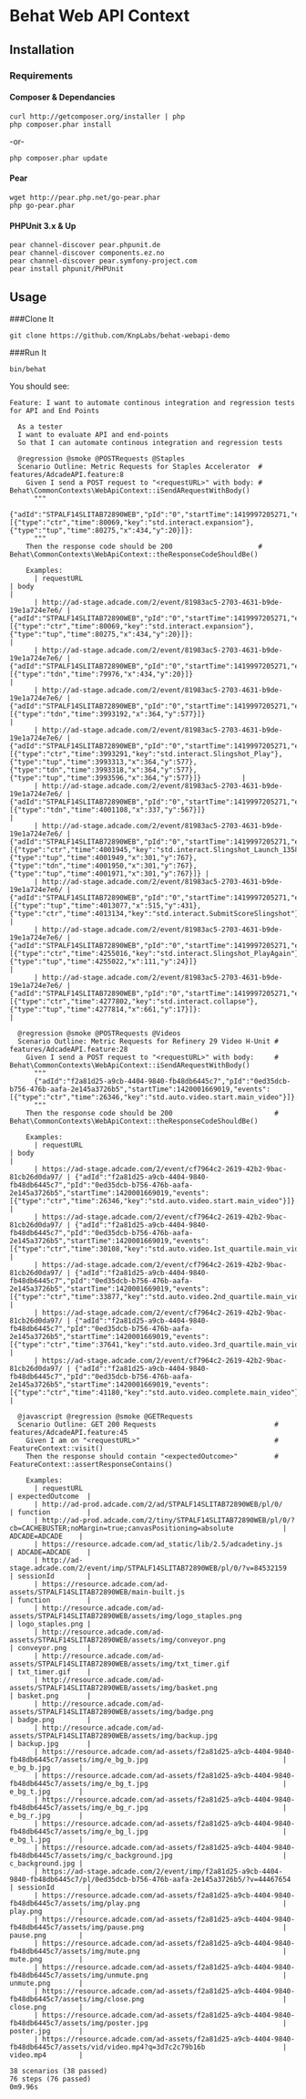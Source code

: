 # Behat Web API Context

## Installation

### Requirements
#### Composer & Dependancies

	curl http://getcomposer.org/installer | php
	php composer.phar install

-or-

	php composer.phar update
	

#### Pear

	wget http://pear.php.net/go-pear.phar
	php go-pear.phar

#### PHPUnit 3.x & Up

	pear channel-discover pear.phpunit.de
	pear channel-discover components.ez.no
	pear channel-discover pear.symfony-project.com	
	pear install phpunit/PHPUnit

## Usage 

###Clone It

	git clone https://github.com/KnpLabs/behat-webapi-demo

###Run It

	bin/behat


You should see:

	Feature: I want to automate continous integration and regression tests for API and End Points
	  
	  As a tester
	  I want to evaluate API and end-points
	  So that I can automate continous integration and regression tests
	
	  @regression @smoke @POSTRequests @Staples
	  Scenario Outline: Metric Requests for Staples Accelerator  # features/AdcadeAPI.feature:8
	    Given I send a POST request to "<requestURL>" with body: # Behat\CommonContexts\WebApiContext::iSendARequestWithBody()
	      """
	      {"adId":"STPALF14SLITAB72890WEB","pId":"0","startTime":1419997205271,"events":[{"type":"ctr","time":80069,"key":"std.interact.expansion"},{"type":"tup","time":80275,"x":434,"y":20}]}:
	      """
	    Then the response code should be 200                     # Behat\CommonContexts\WebApiContext::theResponseCodeShouldBe()
	
	    Examples:
	      | requestURL                                                               | body                                                                                                                                                                                                                                                                                                  |
	      | http://ad-stage.adcade.com/2/event/81983ac5-2703-4631-b9de-19e1a724e7e6/ | {"adId":"STPALF14SLITAB72890WEB","pId":"0","startTime":1419997205271,"events":[{"type":"ctr","time":80069,"key":"std.interact.expansion"},{"type":"tup","time":80275,"x":434,"y":20}]}:                                                                                                               |
	      | http://ad-stage.adcade.com/2/event/81983ac5-2703-4631-b9de-19e1a724e7e6/ | {"adId":"STPALF14SLITAB72890WEB","pId":"0","startTime":1419997205271,"events":[{"type":"tdn","time":79976,"x":434,"y":20}]}                                                                                                                                                                           |
	      | http://ad-stage.adcade.com/2/event/81983ac5-2703-4631-b9de-19e1a724e7e6/ | {"adId":"STPALF14SLITAB72890WEB","pId":"0","startTime":1419997205271,"events":[{"type":"tdn","time":3993192,"x":364,"y":577}]}                                                                                                                                                                        |
	      | http://ad-stage.adcade.com/2/event/81983ac5-2703-4631-b9de-19e1a724e7e6/ | {"adId":"STPALF14SLITAB72890WEB","pId":"0","startTime":1419997205271,"events":[{"type":"ctr","time":3993291,"key":"std.interact.Slingshot_Play"},{"type":"tup","time":3993313,"x":364,"y":577},{"type":"tdn","time":3993318,"x":364,"y":577},{"type":"tup","time":3993596,"x":364,"y":577}]}          |
	      | http://ad-stage.adcade.com/2/event/81983ac5-2703-4631-b9de-19e1a724e7e6/ | {"adId":"STPALF14SLITAB72890WEB","pId":"0","startTime":1419997205271,"events":[{"type":"tdn","time":4001108,"x":337,"y":567}]}                                                                                                                                                                        |
	      | http://ad-stage.adcade.com/2/event/81983ac5-2703-4631-b9de-19e1a724e7e6/ | {"adId":"STPALF14SLITAB72890WEB","pId":"0","startTime":1419997205271,"events":[{"type":"ctr","time":4001945,"key":"std.interact.Slingshot_Launch_135848"},{"type":"tup","time":4001949,"x":301,"y":767},{"type":"tdn","time":4001950,"x":301,"y":767},{"type":"tup","time":4001971,"x":301,"y":767}]} |
	      | http://ad-stage.adcade.com/2/event/81983ac5-2703-4631-b9de-19e1a724e7e6/ | {"adId":"STPALF14SLITAB72890WEB","pId":"0","startTime":1419997205271,"events":[{"type":"tup","time":4013077,"x":515,"y":431},{"type":"ctr","time":4013134,"key":"std.interact.SubmitScoreSlingshot"}]}                                                                                                |
	      | http://ad-stage.adcade.com/2/event/81983ac5-2703-4631-b9de-19e1a724e7e6/ | {"adId":"STPALF14SLITAB72890WEB","pId":"0","startTime":1419997205271,"events":[{"type":"ctr","time":4255016,"key":"std.interact.Slingshot_PlayAgain"},{"type":"tup","time":4255022,"x":111,"y":24}]}                                                                                                  |
	      | http://ad-stage.adcade.com/2/event/81983ac5-2703-4631-b9de-19e1a724e7e6/ | {"adId":"STPALF14SLITAB72890WEB","pId":"0","startTime":1419997205271,"events":[{"type":"ctr","time":4277802,"key":"std.interact.collapse"},{"type":"tup","time":4277814,"x":661,"y":17}]}:                                                                                                            |
	
	  @regression @smoke @POSTRequests @Videos
	  Scenario Outline: Metric Requests for Refinery 29 Video H-Unit # features/AdcadeAPI.feature:28
	    Given I send a POST request to "<requestURL>" with body:     # Behat\CommonContexts\WebApiContext::iSendARequestWithBody()
	      """
	      {"adId":"f2a81d25-a9cb-4404-9840-fb48db6445c7","pId":"0ed35dcb-b756-476b-aafa-2e145a3726b5","startTime":1420001669019,"events":[{"type":"ctr","time":26346,"key":"std.auto.video.start.main_video"}]}:
	      """
	    Then the response code should be 200                         # Behat\CommonContexts\WebApiContext::theResponseCodeShouldBe()
	
	    Examples:
	      | requestURL                                                                | body                                                                                                                                                                                                          |
	      | https://ad-stage.adcade.com/2/event/cf7964c2-2619-42b2-9bac-81cb26d0da97/ | {"adId":"f2a81d25-a9cb-4404-9840-fb48db6445c7","pId":"0ed35dcb-b756-476b-aafa-2e145a3726b5","startTime":1420001669019,"events":[{"type":"ctr","time":26346,"key":"std.auto.video.start.main_video"}]}:        |
	      | https://ad-stage.adcade.com/2/event/cf7964c2-2619-42b2-9bac-81cb26d0da97/ | {"adId":"f2a81d25-a9cb-4404-9840-fb48db6445c7","pId":"0ed35dcb-b756-476b-aafa-2e145a3726b5","startTime":1420001669019,"events":[{"type":"ctr","time":30108,"key":"std.auto.video.1st_quartile.main_video"}]}: |
	      | https://ad-stage.adcade.com/2/event/cf7964c2-2619-42b2-9bac-81cb26d0da97/ | {"adId":"f2a81d25-a9cb-4404-9840-fb48db6445c7","pId":"0ed35dcb-b756-476b-aafa-2e145a3726b5","startTime":1420001669019,"events":[{"type":"ctr","time":33877,"key":"std.auto.video.2nd_quartile.main_video"}]}: |
	      | https://ad-stage.adcade.com/2/event/cf7964c2-2619-42b2-9bac-81cb26d0da97/ | {"adId":"f2a81d25-a9cb-4404-9840-fb48db6445c7","pId":"0ed35dcb-b756-476b-aafa-2e145a3726b5","startTime":1420001669019,"events":[{"type":"ctr","time":37641,"key":"std.auto.video.3rd_quartile.main_video"}]}: |
	      | https://ad-stage.adcade.com/2/event/cf7964c2-2619-42b2-9bac-81cb26d0da97/ | {"adId":"f2a81d25-a9cb-4404-9840-fb48db6445c7","pId":"0ed35dcb-b756-476b-aafa-2e145a3726b5","startTime":1420001669019,"events":[{"type":"ctr","time":41180,"key":"std.auto.video.complete.main_video"}]}:     |
	
	  @javascript @regression @smoke @GETRequests
	  Scenario Outline: GET 200 Requests                             # features/AdcadeAPI.feature:45
	    Given I am on "<requestURL>"                                 # FeatureContext::visit()
	    Then the response should contain "<expectedOutcome>"         # FeatureContext::assertResponseContains()
	
	    Examples:
	      | requestURL                                                                                                                       | expectedOutcome  |
	      | http://ad-prod.adcade.com/2/ad/STPALF14SLITAB72890WEB/pl/0/                                                                      | function         |
	      | http://ad-prod.adcade.com/2/tiny/STPALF14SLITAB72890WEB/pl/0/?cb=CACHEBUSTER;noMargin=true;canvasPositioning=absolute            | ADCADE=ADCADE    |
	      | https://resource.adcade.com/ad_static/lib/2.5/adcadetiny.js                                                                      | ADCADE=ADCADE    |
	      | http://ad-stage.adcade.com/2/event/imp/STPALF14SLITAB72890WEB/pl/0/?v=84532159                                                   | sessionId        |
	      | https://resource.adcade.com/ad-assets/STPALF14SLITAB72890WEB/main-built.js                                                       | function         |
	      | http://resource.adcade.com/ad-assets/STPALF14SLITAB72890WEB/assets/img/logo_staples.png                                          | logo_staples.png |
	      | http://resource.adcade.com/ad-assets/STPALF14SLITAB72890WEB/assets/img/conveyor.png                                              | conveyor.png     |
	      | http://resource.adcade.com/ad-assets/STPALF14SLITAB72890WEB/assets/img/txt_timer.gif                                             | txt_timer.gif    |
	      | http://resource.adcade.com/ad-assets/STPALF14SLITAB72890WEB/assets/img/basket.png                                                | basket.png       |
	      | http://resource.adcade.com/ad-assets/STPALF14SLITAB72890WEB/assets/img/badge.png                                                 | badge.png        |
	      | http://resource.adcade.com/ad-assets/STPALF14SLITAB72890WEB/assets/img/backup.jpg                                                | backup.jpg       |
	      | https://resource.adcade.com/ad-assets/f2a81d25-a9cb-4404-9840-fb48db6445c7/assets/img/e_bg_b.jpg                                 | e_bg_b.jpg       |
	      | https://resource.adcade.com/ad-assets/f2a81d25-a9cb-4404-9840-fb48db6445c7/assets/img/e_bg_t.jpg                                 | e_bg_t.jpg       |
	      | https://resource.adcade.com/ad-assets/f2a81d25-a9cb-4404-9840-fb48db6445c7/assets/img/e_bg_r.jpg                                 | e_bg_r.jpg       |
	      | https://resource.adcade.com/ad-assets/f2a81d25-a9cb-4404-9840-fb48db6445c7/assets/img/e_bg_l.jpg                                 | e_bg_l.jpg       |
	      | https://resource.adcade.com/ad-assets/f2a81d25-a9cb-4404-9840-fb48db6445c7/assets/img/c_background.jpg                           | c_background.jpg |
	      | https://ad-stage.adcade.com/2/event/imp/f2a81d25-a9cb-4404-9840-fb48db6445c7/pl/0ed35dcb-b756-476b-aafa-2e145a3726b5/?v=44467654 | sessionId        |
	      | https://resource.adcade.com/ad-assets/f2a81d25-a9cb-4404-9840-fb48db6445c7/assets/img/play.png                                   | play.png         |
	      | https://resource.adcade.com/ad-assets/f2a81d25-a9cb-4404-9840-fb48db6445c7/assets/img/pause.png                                  | pause.png        |
	      | https://resource.adcade.com/ad-assets/f2a81d25-a9cb-4404-9840-fb48db6445c7/assets/img/mute.png                                   | mute.png         |
	      | https://resource.adcade.com/ad-assets/f2a81d25-a9cb-4404-9840-fb48db6445c7/assets/img/unmute.png                                 | unmute.png       |
	      | https://resource.adcade.com/ad-assets/f2a81d25-a9cb-4404-9840-fb48db6445c7/assets/img/close.png                                  | close.png        |
	      | https://resource.adcade.com/ad-assets/f2a81d25-a9cb-4404-9840-fb48db6445c7/assets/img/poster.jpg                                 | poster.jpg       |
	      | https://resource.adcade.com/ad-assets/f2a81d25-a9cb-4404-9840-fb48db6445c7/assets/vid/video.mp4?q=3d7c2c79b16b                   | video.mp4        |
	
	38 scenarios (38 passed)
	76 steps (76 passed)
	0m9.96s
